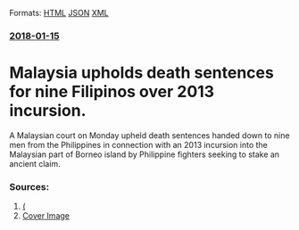 
Formats: [HTML](/news/2018/01/15/malaysia-upholds-death-sentences-for-nine-filipinos-over-2013-incursion.html)  [JSON](/news/2018/01/15/malaysia-upholds-death-sentences-for-nine-filipinos-over-2013-incursion.json)  [XML](/news/2018/01/15/malaysia-upholds-death-sentences-for-nine-filipinos-over-2013-incursion.xml)  

### [2018-01-15](/news/2018/01/15/index.md)

# Malaysia upholds death sentences for nine Filipinos over 2013 incursion. 

A Malaysian court on Monday upheld death sentences handed down to nine men from the Philippines in connection with an 2013 incursion into the Malaysian part of Borneo island by Philippine fighters seeking to stake an ancient claim.


### Sources:

1. [(](https://in.reuters.com/article/malaysia-security-invasion/malaysia-upholds-death-sentences-for-nine-filipinos-over-2013-incursion-idINKBN1F414M?il=0)
1. [Cover Image](https://s4.reutersmedia.net/resources_v2/images/rcom-default.png)
